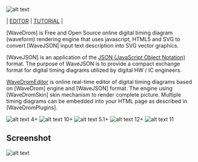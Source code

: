 ![alt text](https://github.com/drom/wavedrom/raw/master/images/logo.png "logo")

| [EDITOR](http://wavedrom.googlecode.com/svn/trunk/editor.html) | [TUTORIAL](http://wavedrom.googlecode.com/svn/trunk/tutorial.html) |

[WaveDrom] is Free and Open Source online digital timing diagram (waveform) rendering engine that uses javascript, HTML5 and SVG to convert [WaveJSON] input text description into SVG vector graphics.

[WaveJSON] is an application of the [JSON (JavaScript Object Notation)](http://json.org/) format. The purpose of WaveJSON is to provide a compact exchange format for digital timing diagrams utilized by digital HW / IC engineers.

[WaveDromEditor](http://wavedrom.googlecode.com/svn/trunk/editor.html) is online real-time editor of digital timing diagrams based on [WaveDrom] engine and [WaveJSON] format. The engine using [WaveDromSkin] skin mechanism to render complete picture. Multiple timing diagrams can be embedded into your HTML page as described in [WaveDromPlugins].

![alt text](https://github.com/drom/wavedrom/raw/master/images/firefox_22.gif "firefox") 4+
![alt text](https://github.com/drom/wavedrom/raw/master/images/chrome_22.gif "chrome") 10+
![alt text](https://github.com/drom/wavedrom/raw/master/images/safari_22.gif "safari") 5.1+
![alt text](https://github.com/drom/wavedrom/raw/master/images/opera_22.gif "opera") 12+
![alt text](https://github.com/drom/wavedrom/raw/master/images/ie_22.gif "ie") 11

## Screenshot

![alt text](https://github.com/drom/wavedrom/raw/master/images/screenshot.png "screenshot")


